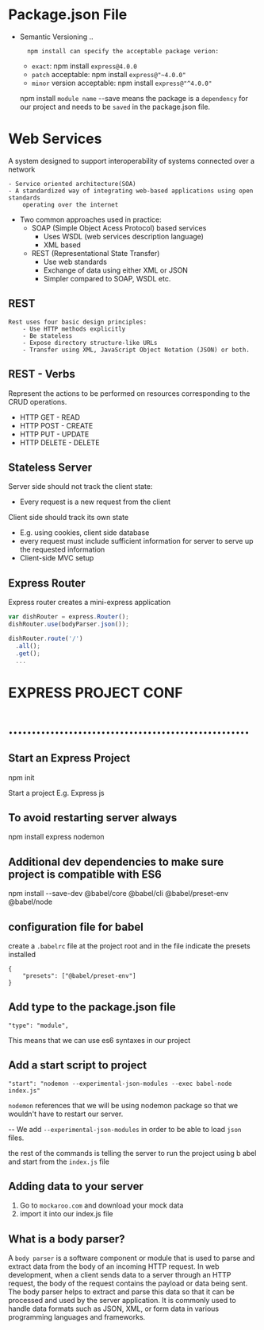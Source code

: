 # Package.json File

- Semantic Versioning
  <Major Versioning>.<Minor Versioning>.<Patch>

        npm install can specify the acceptable package verion:

  - `exact`: npm install `express@4.0.0`
  - `patch` acceptable: npm install `express@"~4.0.0"`
  - `minor` version acceptable: npm install `express@"^4.0.0"`

  npm install `module name` --save means the package is a `dependency` for our project
  and needs to be `saved` in the package.json file.

# Web Services

A system designed to support interoperability of systems connected over a network

    - Service oriented architecture(SOA)
    - A standardized way of integrating web-based applications using open standards
        operating over the internet

- Two common approaches used in practice:
  - SOAP (Simple Object Acess Protocol) based services
    - Uses WSDL (web services description language)
    - XML based
  - REST (Representational State Transfer)
    - Use web standards
    - Exchange of data using either XML or JSON
    - Simpler compared to SOAP, WSDL etc.

## REST

    Rest uses four basic design principles:
        - Use HTTP methods explicitly
        - Be stateless
        - Expose directory structure-like URLs
        - Transfer using XML, JavaScript Object Notation (JSON) or both.

## REST - Verbs

Represent the actions to be performed on resources corresponding to the CRUD operations.

- HTTP GET - READ
- HTTP POST - CREATE
- HTTP PUT - UPDATE
- HTTP DELETE - DELETE

## Stateless Server

Server side should not track the client state:

- Every request is a new request from the client

Client side should track its own state

- E.g. using cookies, client side database
- every request must include sufficient information for server
  to serve up the requested information
- Client-side MVC setup

## Express Router

Express router creates a mini-express application

```js
var dishRouter = express.Router();
dishRouter.use(bodyParser.json());

dishRouter.route('/')
  .all();
  .get();
  ...
```

# EXPRESS PROJECT CONF

# ....................................................

## Start an Express Project

npm init

Start a project E.g. Express js

## To avoid restarting server always

npm install express nodemon

## Additional dev dependencies to make sure project is compatible with ES6

npm install --save-dev @babel/core @babel/cli @babel/preset-env @babel/node

## configuration file for babel

create a `.babelrc` file at the project root and in the file indicate the presets installed

    {
        "presets": ["@babel/preset-env"]
    }

## Add type to the package.json file

    "type": "module",

This means that we can use es6 syntaxes in our project

## Add a start script to project

    "start": "nodemon --experimental-json-modules --exec babel-node index.js"

`nodemon` references that we will be using nodemon package so that we wouldn't have to restart our server.

-- We add `--experimental-json-modules` in order to be able to load `json` files.

the rest of the commands is telling the server to run
the project using b abel and start from the `index.js` file


## Adding data to your server  
 1. Go to `mockaroo.com` and download your mock data 
 2. import it into our index.js file

## What is a body parser?

A `body parser` is a software component or module that is used to parse and extract data
from the body of an incoming HTTP request. In web development, when a client sends data
to a server through an HTTP request, the body of the request contains the payload or data being sent. The body parser helps to extract and parse this data so that it can be processed and used by
the server application. It is commonly used to handle data formats such as JSON, XML, or form
data in various programming languages and frameworks.
